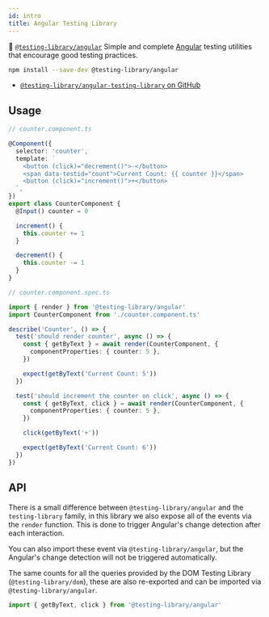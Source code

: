 ```yaml
---
id: intro
title: Angular Testing Library
---
```


🦔 [`@testing-library/angular`][gh] Simple and complete
[Angular](https://angular.io) testing utilities that encourage good testing
practices.

```bash
npm install --save-dev @testing-library/angular
```

- [`@testing-library/angular-testing-library` on GitHub][gh]

## Usage

```typescript
// counter.component.ts

@Component({
  selector: 'counter',
  template: `
    <button (click)="decrement()">-</button>
    <span data-testid="count">Current Count: {{ counter }}</span>
    <button (click)="increment()">+</button>
  `,
})
export class CounterComponent {
  @Input() counter = 0

  increment() {
    this.counter += 1
  }

  decrement() {
    this.counter -= 1
  }
}
```

```typescript
// counter.component.spec.ts

import { render } from '@testing-library/angular'
import CounterComponent from './counter.component.ts'

describe('Counter', () => {
  test('should render counter', async () => {
    const { getByText } = await render(CounterComponent, {
      componentProperties: { counter: 5 },
    })

    expect(getByText('Current Count: 5'))
  })

  test('should increment the counter on click', async () => {
    const { getByText, click } = await render(CounterComponent, {
      componentProperties: { counter: 5 },
    })

    click(getByText('+'))

    expect(getByText('Current Count: 6'))
  })
})
```

## API

There is a small difference between `@testing-library/angular` and the
`testing-library` family, in this library we also expose all of the events via
the `render` function. This is done to trigger Angular's change detection after
each interaction.

You can also import these event via `@testing-library/angular`, but the
Angular's change detection will not be triggered automatically.

The same counts for all the queries provided by the DOM Testing Library
(`@testing-library/dom`), these are also re-exported and can be imported via
`@testing-library/angular`.

```typescript
import { getByText, click } from '@testing-library/angular'
```

[gh]: https://github.com/testing-library/angular-testing-library
